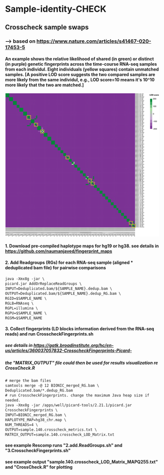 # Sample-identity-CHECK
## Crosscheck sample swaps
### --> based on https://www.nature.com/articles/s41467-020-17453-5

#### An example shows the relative likelihood of shared (in green) or distinct (in purple) genetic fingerprints across the time-course RNA-seq samples from each individul. Eight individuals (yellow squares) contain unmatched samples. [A positive LOD score suggests the two compared samples are more likely from the same individul, e.g., LOD score=10 means it's 10^10 more likely that the two are matched.]
![Screenshot](LOD_matrxi.png)

#### 1. Download pre-compiled haplotype maps for hg19 or hg38. see details in https://github.com/naumanjaved/fingerprint_maps

#### 2. Add Readgroups (RGs) for each RNA-seq sample (aligned * deduplicated bam file) for pairwise comparisons
```
java -Xmx8g -jar \
picard.jar AddOrReplaceReadGroups \
INPUT=Deduplicated.bam/${SAMPLE_NAME}.dedup.bam \
OUTPUT=Deduplicated.bam/${SAMPLE_NAME}.dedup_RG.bam \
RGID=$SAMPLE_NAME \
RGLB=RNAseq \
RGPL=illumina \
RGPU=$SAMPLE_NAME \
RGSM=$SAMPLE_NAME
```
#### 3. Collect fingerprints (LD blocks information derived from the RNA-seq reads) and run CrosscheckFingerprints.sh
##### see details in https://gatk.broadinstitute.org/hc/en-us/articles/360037057832-CrosscheckFingerprints-Picard-
##### the "MATRIX_OUTPUT" file could then be used for results visualization re CrossCheck.R
```
# merge the bam files
samtools merge -@ 12 BIONIC_merged_RG.bam \
Deduplicated.bam/*.dedup_RG.bam 
# run CrosscheckFingerprints. change the maximum Java heap size if needed.
java -Xmx8g -jar /apps/well/picard-tools/2.21.1/picard.jar CrosscheckFingerprints \
INPUT=BIONIC_merged_RG.bam \
HAPLOTYPE_MAP=hg38_chr.map \
NUM_THREADS=4 \
OUTPUT=sample.140.crosscheck_metrics.txt \
MATRIX_OUTPUT=sample.140.crosscheck_LOD_Matrix.txt
```
#### see example Rescomp runs "2.add.ReadGroups.sh" and "3.CrosscheckFingerprints.sh"
#### see example output "sample.140.crosscheck_LOD_Matrix_MAPQ255.txt" and "CrossCheck.R" for plotting
